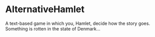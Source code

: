 # AlternativeHamlet

A text-based game in which you, Hamlet, decide how the story goes.
Something is rotten in the state of Denmark...
